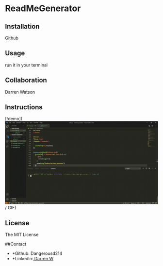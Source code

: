 # ReadMeGenerator

## Installation
Github

## Usage
run it in your terminal

## Collaboration
Darren Watson

## Instructions
[!demo](<img src="assets/demo.gif">/ GIF)

## License
The MIT License

##Contact
<ul>
  <li>*Github: Dangerousd214</li>
  <li>*LinkedIn:<a href="https://www.linkedin.com/in/darren-watson-09840b200/" target="_blank"> Darren W </a></li>
</ul>
